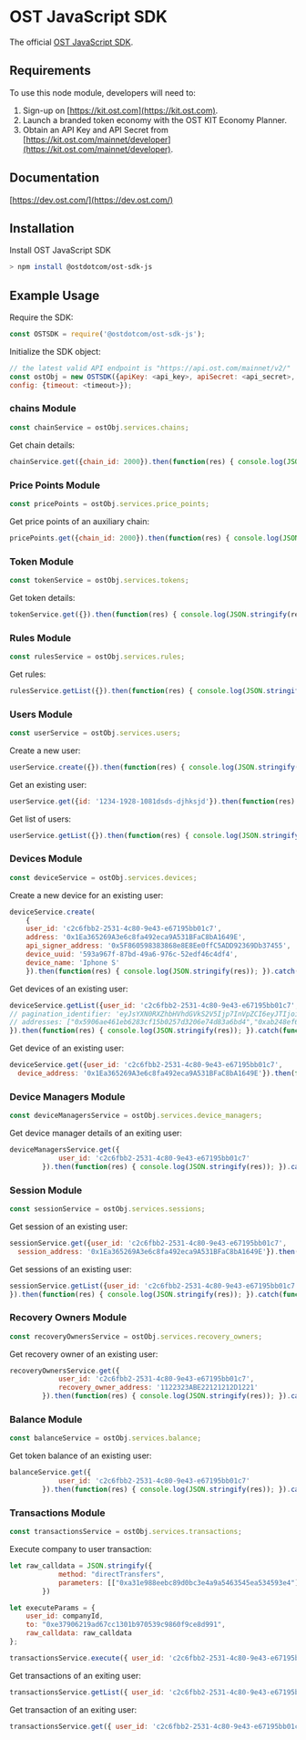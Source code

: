 # OST JavaScript SDK
The official [OST JavaScript SDK](https://dev.ost.com/).

## Requirements

To use this node module, developers will need to:
1. Sign-up on [https://kit.ost.com](https://kit.ost.com).
2. Launch a branded token economy with the OST KIT Economy Planner.
3. Obtain an API Key and API Secret from [https://kit.ost.com/mainnet/developer](https://kit.ost.com/mainnet/developer).

## Documentation

[https://dev.ost.com/](https://dev.ost.com/)

## Installation

Install OST JavaScript SDK

```bash
> npm install @ostdotcom/ost-sdk-js
```

## Example Usage

Require the SDK:

```node.js
const OSTSDK = require('@ostdotcom/ost-sdk-js');
```

Initialize the SDK object:

```node.js
// the latest valid API endpoint is "https://api.ost.com/mainnet/v2/"
const ostObj = new OSTSDK({apiKey: <api_key>, apiSecret: <api_secret>, apiEndpoint: <api_endpoint>,
config: {timeout: <timeout>});
```

### chains Module 

```node.js
const chainService = ostObj.services.chains;
```
Get chain details:

```node.js
chainService.get({chain_id: 2000}).then(function(res) { console.log(JSON.stringify(res)); }).catch(function(err) { console.log(JSON.stringify(err)); });
```

### Price Points Module 

```node.js
const pricePoints = ostObj.services.price_points;
```
Get price points of an auxiliary chain:

```node.js
pricePoints.get({chain_id: 2000}).then(function(res) { console.log(JSON.stringify(res)); }).catch(function(err) { console.log(JSON.stringify(err)); });
```


### Token Module 

```node.js
const tokenService = ostObj.services.tokens;
```

Get token details:

```node.js
tokenService.get({}).then(function(res) { console.log(JSON.stringify(res)); }).catch(function(err) { console.log(JSON.stringify(err)); });
```

### Rules Module 

```node.js
const rulesService = ostObj.services.rules;
```
Get rules:

```node.js
rulesService.getList({}).then(function(res) { console.log(JSON.stringify(res)); }).catch(function(err) { console.log(JSON.stringify(err)); });
```

### Users Module 

```node.js
const userService = ostObj.services.users;
```

Create a new user:

```node.js
userService.create({}).then(function(res) { console.log(JSON.stringify(res)); }).catch(function(err) { console.log(JSON.stringify(err)); });
```

Get an existing user:

```node.js
userService.get({id: '1234-1928-1081dsds-djhksjd'}).then(function(res) { console.log(JSON.stringify(res)); }).catch(function(err) { console.log(JSON.stringify(err)); });
```

Get list of users:

```node.js
userService.getList({}).then(function(res) { console.log(JSON.stringify(res)); }).catch(function(err) { console.log(JSON.stringify(err)); });
```

### Devices Module 

```node.js
const deviceService = ostObj.services.devices;
```

Create a new device for an existing user:

```node.js
deviceService.create(
    {
    user_id: 'c2c6fbb2-2531-4c80-9e43-e67195bb01c7', 
    address: '0x1Ea365269A3e6c8fa492eca9A531BFaC8bA1649E',
    api_signer_address: '0x5F860598383868e8E8Ee0ffC5ADD92369Db37455',
    device_uuid: '593a967f-87bd-49a6-976c-52edf46c4df4',
    device_name: 'Iphone S'
    }).then(function(res) { console.log(JSON.stringify(res)); }).catch(function(err) { console.log(JSON.stringify(err)); });
```

Get devices of an existing user:

```node.js
deviceService.getList({user_id: 'c2c6fbb2-2531-4c80-9e43-e67195bb01c7',
// pagination_identifier: 'eyJsYXN0RXZhbHVhdGVkS2V5Ijp7InVpZCI6eyJTIjoiZDE5NGFhNzUtYWNkNS00ZjQwLWIzZmItZTczYTdjZjdjMGQ5In0sIndhIjp7IlMiOiIweDU4YjQxMDY0NzQ4OWI4ODYzNTliNThmZTIyMjYwZWIxOTYwN2IwZjYifX19',
// addresses: ["0x5906ae461eb6283cf15b0257d3206e74d83a6bd4","0xab248ef66ee49f80e75266595aa160c8c1abdd5a"] 
}).then(function(res) { console.log(JSON.stringify(res)); }).catch(function(err) { console.log(JSON.stringify(err)); });
```

Get device of an existing user:

```node.js
deviceService.get({user_id: 'c2c6fbb2-2531-4c80-9e43-e67195bb01c7', 
  device_address: '0x1Ea365269A3e6c8fa492eca9A531BFaC8bA1649E'}).then(function(res) { console.log(JSON.stringify(res)); }).catch(function(err) { console.log(JSON.stringify(err)); });
```


### Device Managers Module 

```node.js
const deviceManagersService = ostObj.services.device_managers;
```
Get device manager details of an exiting user:

```node.js
deviceManagersService.get({
            user_id: 'c2c6fbb2-2531-4c80-9e43-e67195bb01c7'
        }).then(function(res) { console.log(JSON.stringify(res)); }).catch(function(err) { console.log(JSON.stringify(err)); });
```


### Session Module 

```node.js
const sessionService = ostObj.services.sessions;
```

Get session of an existing user:

```node.js
sessionService.get({user_id: 'c2c6fbb2-2531-4c80-9e43-e67195bb01c7', 
  session_address: '0x1Ea365269A3e6c8fa492eca9A531BFaC8bA1649E'}).then(function(res) { console.log(JSON.stringify(res)); }).catch(function(err) { console.log(JSON.stringify(err)); });
```

Get sessions of an existing user:

```node.js
sessionService.getList({user_id: 'c2c6fbb2-2531-4c80-9e43-e67195bb01c7', 
}).then(function(res) { console.log(JSON.stringify(res)); }).catch(function(err) { console.log(JSON.stringify(err)); });
```


### Recovery Owners Module 

```node.js
const recoveryOwnersService = ostObj.services.recovery_owners;
```
Get recovery owner of an existing user:

```node.js
recoveryOwnersService.get({
            user_id: 'c2c6fbb2-2531-4c80-9e43-e67195bb01c7',
            recovery_owner_address: '1122323ABE22121212D1221'
        }).then(function(res) { console.log(JSON.stringify(res)); }).catch(function(err) { console.log(JSON.stringify(err)); });
```


### Balance Module 

```node.js
const balanceService = ostObj.services.balance;
```
Get token balance of an existing user:

```node.js
balanceService.get({
            user_id: 'c2c6fbb2-2531-4c80-9e43-e67195bb01c7'
        }).then(function(res) { console.log(JSON.stringify(res)); }).catch(function(err) { console.log(JSON.stringify(err)); });
```


### Transactions Module 

```node.js
const transactionsService = ostObj.services.transactions;
```

Execute company to user transaction:

```node.js
let raw_calldata = JSON.stringify({
            method: "directTransfers", 
            parameters: [["0xa31e988eebc89d0bc3e4a9a5463545ea534593e4"],[5]]
        })

let executeParams = {
    user_id: companyId,
    to: "0xe37906219ad67cc1301b970539c9860f9ce8d991",
    raw_calldata: raw_calldata
};

transactionsService.execute({ user_id: 'c2c6fbb2-2531-4c80-9e43-e67195bb01c7' }).then(function(res) { console.log(JSON.stringify(res)); }).catch(function(err) { console.log(JSON.stringify(err)); });
```

Get transactions of an exiting user:

```node.js
transactionsService.getList({ user_id: 'c2c6fbb2-2531-4c80-9e43-e67195bb01c7' }).then(function(res) { console.log(JSON.stringify(res)); }).catch(function(err) { console.log(JSON.stringify(err)); });
```

Get transaction of an exiting user:

```node.js
transactionsService.get({ user_id: 'c2c6fbb2-2531-4c80-9e43-e67195bb01c7', trasaction_id: '1212121AD21DSDA21A2' }).then(function(res) { console.log(JSON.stringify(res)); }).catch(function(err) { console.log(JSON.stringify(err)); });
```
